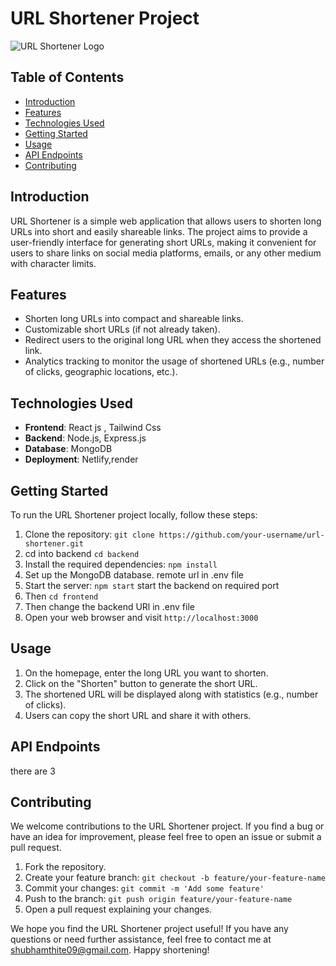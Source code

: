 # URL Shortener Project

![URL Shortener Logo](url_shortener_logo.png)

## Table of Contents

- [Introduction](#introduction)
- [Features](#features)
- [Technologies Used](#technologies-used)
- [Getting Started](#getting-started)
- [Usage](#usage)
- [API Endpoints](#api-endpoints)
- [Contributing](#contributing)

## Introduction

URL Shortener is a simple web application that allows users to shorten long URLs into short and easily shareable links. The project aims to provide a user-friendly interface for generating short URLs, making it convenient for users to share links on social media platforms, emails, or any other medium with character limits.

## Features

- Shorten long URLs into compact and shareable links.
- Customizable short URLs (if not already taken).
- Redirect users to the original long URL when they access the shortened link.
- Analytics tracking to monitor the usage of shortened URLs (e.g., number of clicks, geographic locations, etc.).

## Technologies Used

- **Frontend**: React js , Tailwind Css
- **Backend**: Node.js, Express.js
- **Database**: MongoDB
- **Deployment**: Netlify,render

## Getting Started

To run the URL Shortener project locally, follow these steps:

1. Clone the repository: `git clone https://github.com/your-username/url-shortener.git`
2. cd into backend `cd backend`
3. Install the required dependencies: `npm install`
4. Set up the MongoDB database. remote url in .env file
5. Start the server: `npm start` start the backend on required port
6. Then `cd frontend`
7. Then change the backend URl in .env file
8. Open your web browser and visit `http://localhost:3000`

## Usage

1. On the homepage, enter the long URL you want to shorten.
2. Click on the "Shorten" button to generate the short URL.
3. The shortened URL will be displayed along with statistics (e.g., number of clicks).
4. Users can copy the short URL and share it with others.

## API Endpoints

there are 3

## Contributing

We welcome contributions to the URL Shortener project. If you find a bug or have an idea for improvement, please feel free to open an issue or submit a pull request.

1. Fork the repository.
2. Create your feature branch: `git checkout -b feature/your-feature-name`
3. Commit your changes: `git commit -m 'Add some feature'`
4. Push to the branch: `git push origin feature/your-feature-name`
5. Open a pull request explaining your changes.


We hope you find the URL Shortener project useful! If you have any questions or need further assistance, feel free to contact me at [shubhamthite09@gmail.com](shubhamthite09@gmail.com). Happy shortening!
